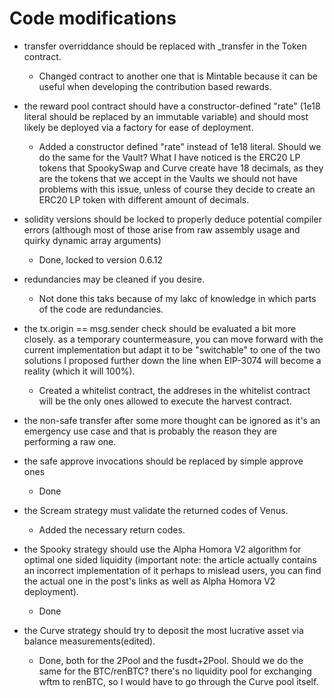 # Code modifications 


- transfer overriddance should be replaced with _transfer in the Token contract.
    - Changed contract to another one that is Mintable because it can be useful when developing the contribution based rewards.


- the reward pool contract should have a constructor-defined "rate" (1e18 literal should be replaced by an immutable variable) and should most likely be deployed via a factory for ease of deployment.
    - Added a constructor defined "rate" instead of 1e18 literal. Should we do the same for the Vault?
    What I have noticed is the ERC20 LP tokens that SpookySwap and Curve create have 18 decimals, as they are the tokens that we accept in the Vaults we should not have problems with this issue, unless of course they decide to create an ERC20 LP token with different amount of decimals.

- solidity versions should be locked to properly deduce potential compiler errors (although most of those arise from raw assembly usage and quirky dynamic array arguments)
    - Done, locked to version 0.6.12

- redundancies may be cleaned if you desire.
    - Not done this taks because of my lakc of knowledge in which parts of the code are redundancies.

- the tx.origin == msg.sender check should be evaluated a bit more closely. as a temporary countermeasure, you can move forward with the current implementation but adapt it to be "switchable" to one of the two solutions I proposed further down the line when EIP-3074 will become a reality (which it will 100%).
    - Created a whitelist contract, the addreses in the whitelist contract will be the only ones allowed to execute the harvest contract. 

- the non-safe transfer after some more thought can be ignored as it's an emergency use case and that is probably the reason they are performing a raw one.

- the safe approve invocations should be replaced by simple approve ones
    - Done

- the Scream strategy must validate the returned codes of Venus.
    - Added the necessary return codes.

- the Spooky strategy should use the Alpha Homora V2 algorithm for optimal one sided liquidity (important note: the article actually contains an incorrect implementation of it perhaps to mislead users, you can find the actual one in the post's links as well as Alpha Homora V2 deployment).
    - Done

- the Curve strategy should try to deposit the most lucrative asset via balance measurements(edited).
    - Done, both for the 2Pool and the fusdt+2Pool. Should we do the same for the BTC/renBTC? there's no liquidity pool for exchanging wftm to renBTC, so I would have to go through the Curve pool itself.


